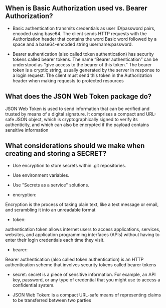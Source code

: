 ## When is Basic Authorization used vs. Bearer Authorization?
+ Basic authentication transmits credentials as user ID/password pairs, encoded using base64. The client sends HTTP requests with the Authorization header that contains the word Basic word followed by a space and a base64-encoded string username:password.

 + Bearer authentication (also called token authentication) has security tokens called bearer tokens. The name “Bearer authentication” can be understood as “give access to the bearer of this token.” The bearer token is a cryptic string, usually generated by the server in response to a login request. The client must send this token in the Authorization header when making requests to protected resources



## What does the JSON Web Token package do?

 JSON Web Token is used to send information that can be verified and trusted by means of a digital signature. It comprises a compact and URL-safe JSON object, which is cryptographically signed to verify its authenticity, and which can also be encrypted if the payload contains sensitive information

## What considerations should we make when creating and storing a SECRET?


- Use encryption to store secrets within .git repositories.
- Use environment variables.
- Use "Secrets as a service" solutions.



- encryption:

Encryption is the process of taking plain text, like a text message or email, and scrambling it into an unreadable format 

- token:

 authentication token allows internet users to access applications, services, websites, and application programming interfaces (APIs) without having to enter their login credentials each time they visit.

- bearer:

Bearer authentication (also called token authentication) is an HTTP authentication scheme that involves security tokens called bearer tokens
- secret:
 secret is a piece of sensitive information. For example, an API key, password, or any type of credential that you might use to access a confidential system.

- JSON Web Token:
is a compact URL-safe means of representing claims to be transferred between two parties














